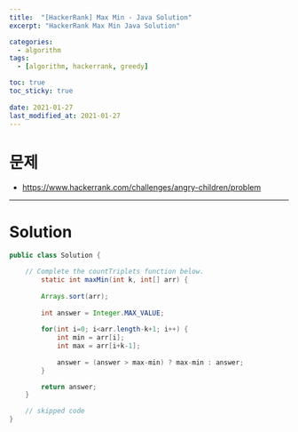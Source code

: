 ```yaml
---
title:  "[HackerRank] Max Min - Java Solution"
excerpt: "HackerRank Max Min Java Solution"

categories:
  - algorithm
tags:
  - [algorithm, hackerrank, greedy]

toc: true
toc_sticky: true
 
date: 2021-01-27
last_modified_at: 2021-01-27
---
```

# 문제
- https://www.hackerrank.com/challenges/angry-children/problem

---

# Solution

``` java
public class Solution {

    // Complete the countTriplets function below.
        static int maxMin(int k, int[] arr) {
        
        Arrays.sort(arr);
        
        int answer = Integer.MAX_VALUE;
        
        for(int i=0; i<arr.length-k+1; i++) {
            int min = arr[i];
            int max = arr[i+k-1];
            
            answer = (answer > max-min) ? max-min : answer;
        }

        return answer;
    }

    // skipped code
}
```